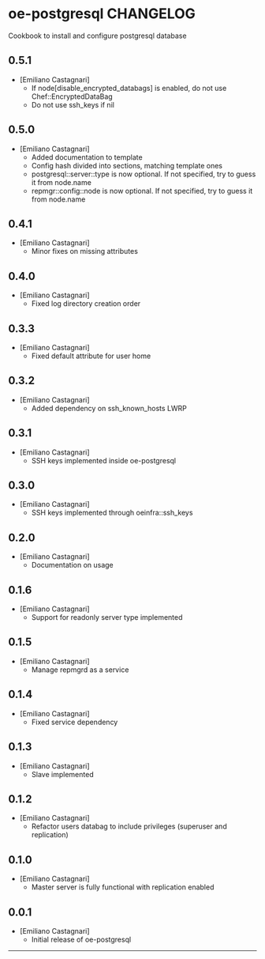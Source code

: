 oe-postgresql CHANGELOG
=======================

Cookbook to install and configure postgresql database

0.5.1
-----
- [Emiliano Castagnari]
  - If node[disable_encrypted_databags] is enabled, do not use Chef::EncryptedDataBag
  - Do not use ssh_keys if nil

0.5.0
-----
- [Emiliano Castagnari]
  - Added documentation to template
  - Config hash divided into sections, matching template ones
  - postgresql::server::type is now optional. If not specified, try to guess it from node.name
  - repmgr::config::node is now optional. If not specified, try to guess it from node.name

0.4.1
-----
- [Emiliano Castagnari]
  - Minor fixes on missing attributes

0.4.0
-----
- [Emiliano Castagnari]
  - Fixed log directory creation order

0.3.3
-----
- [Emiliano Castagnari]
  - Fixed default attribute for user home

0.3.2
-----
- [Emiliano Castagnari] 
  - Added dependency on ssh_known_hosts LWRP

0.3.1
-----
- [Emiliano Castagnari] 
  - SSH keys implemented inside oe-postgresql

0.3.0
-----
- [Emiliano Castagnari] 
  - SSH keys implemented through oeinfra::ssh_keys

0.2.0
-----
- [Emiliano Castagnari] 
  - Documentation on usage

0.1.6
-----
- [Emiliano Castagnari] 
  - Support for readonly server type implemented

0.1.5
-----
- [Emiliano Castagnari] 
  - Manage repmgrd as a service

0.1.4
-----
- [Emiliano Castagnari] 
  - Fixed service dependency

0.1.3
-----
- [Emiliano Castagnari] 
  - Slave implemented

0.1.2
-----
- [Emiliano Castagnari] 
  - Refactor users databag to include privileges (superuser and replication)

0.1.0
-----
- [Emiliano Castagnari] 
  - Master server is fully functional with replication enabled

0.0.1
-----
- [Emiliano Castagnari] 
  - Initial release of oe-postgresql

- - -
